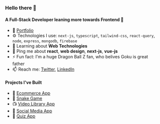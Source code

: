 ### Hello there 👋

#### A Full-Stack Developer leaning more towards Frontend 🌟

- 💅 [Portfolio](https://avinashmahananda.vercel.app/)
- ⚙️ Technologies I use: `next-js`, `typescript`, `tailwind-css`, `react-query`, `node`, `express`, `mongodb`, `firebase`
- 🌱 Learning about **Web Technologies**
- 💬 Ping me about **react**, **web design**, **next-js**, **vue-js**
- ⚡️ Fun fact: I'm a huge Dragon Ball Z fan, who belives Goku is great father
- 📫 Reach me: [Twitter](https://twitter.com/AvinashMahanan1), [LinkedIn](https://www.linkedin.com/in/avinash-mahananda/) 

#### Projects I've Built

- 🛒 [Ecommerce App](https://miakaclothings.vercel.app/)
- 🐍 [Snake Game](https://roc8snakeassignment.netlify.app/)
- 📺 [Video Library App](https://learno1.vercel.app/)
- 🤳 [Social Media App](https://tribble-app.netlify.app/)
- 🤔 [Quiz App](https://quizoquiz.netlify.app/)
